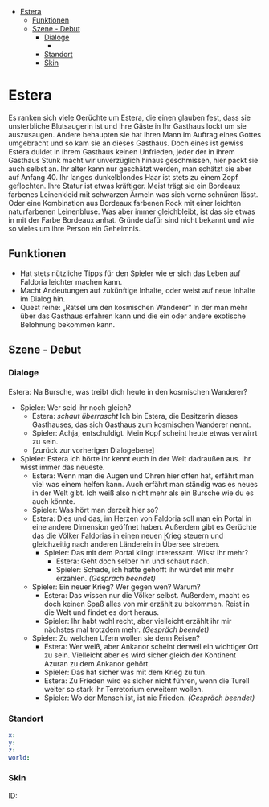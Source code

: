 - [Estera](#estera)
  - [Funktionen](#funktionen)
  - [Szene - Debut](#szene---debut)
    - [Dialoge](#dialoge)
      - [](#)
    - [Standort](#standort)
    - [Skin](#skin)

# Estera

Es ranken sich viele Gerüchte um Estera, die einen glauben fest, dass sie unsterbliche Blutsaugerin ist und ihre Gäste in Ihr Gasthaus lockt um sie auszusaugen. Andere behaupten sie hat ihren Mann im Auftrag eines Gottes umgebracht und so kam sie an dieses Gasthaus. Doch eines ist gewiss Estera duldet in ihrem Gasthaus keinen Unfrieden, jeder der in ihrem Gasthaus Stunk macht wir unverzüglich hinaus geschmissen, hier packt sie auch selbst an. Ihr alter kann nur geschätzt werden, man schätzt sie aber auf Anfang 40. Ihr langes dunkelblondes Haar ist stets zu einem Zopf geflochten. Ihre Statur ist etwas kräftiger. Meist trägt sie ein Bordeaux farbenes Leinenkleid mit schwarzen Ärmeln was sich vorne schnüren lässt. Oder eine Kombination aus Bordeaux farbenen Rock mit einer leichten naturfarbenen Leinenbluse. Was aber immer gleichbleibt, ist das sie etwas in mit der Farbe Bordeaux anhat. Gründe dafür sind nicht bekannt und wie so vieles um ihre Person ein Geheimnis.

## Funktionen

* Hat stets nützliche Tipps für den Spieler wie er sich das Leben auf Faldoria leichter machen kann.
* Macht Andeutungen auf zukünftige Inhalte, oder weist auf neue Inhalte im Dialog hin.
* Quest reihe: „Rätsel um den kosmischen Wanderer“
In der man mehr über das Gasthaus erfahren kann und die ein oder andere exotische Belohnung bekommen kann.

## Szene - Debut

### Dialoge

#### 

Estera: Na Bursche, was treibt dich heute in den kosmischen Wanderer?
  * Spieler: Wer seid ihr noch gleich?
    * Estera: *schaut überrascht* Ich bin Estera, die Besitzerin dieses Gasthauses, das sich Gasthaus zum kosmischen Wanderer nennt. 
    * Spieler: Achja, entschuldigt. Mein Kopf scheint heute etwas verwirrt zu sein. 
    * [zurück zur vorherigen Dialogebene]
  * Spieler: Estera ich hörte ihr kennt euch in der Welt dadraußen aus. Ihr wisst immer das neueste.
    * Estera: Wenn man die Augen und Ohren hier offen hat, erfährt man viel was einem helfen kann. Auch erfährt man ständig was es neues in der Welt gibt. Ich weiß also nicht mehr als ein Bursche wie du es auch könnte.
    * Spieler: Was hört man derzeit hier so?
    * Estera: Dies und das, im Herzen von Faldoria soll man ein Portal in eine andere Dimension geöffnet haben. Außerdem gibt es Gerüchte das die Völker Faldorias in einen neuen Krieg steuern und gleichzeitig nach anderen Länderein in Übersee streben.
      * Spieler: Das mit dem Portal klingt interessant. Wisst ihr mehr?
        *  Estera: Geht doch selber hin und schaut nach. 
        *  Spieler: Schade, ich hatte gehofft ihr würdet mir mehr erzählen. *(Gespräch beendet)*
     *  Spieler: Ein neuer Krieg? Wer gegen wen? Warum?
        *  Estera: Das wissen nur die Völker selbst. Außerdem, macht es doch keinen Spaß alles von mir erzählt zu bekommen. Reist in die Welt und findet es dort heraus.
        *  Spieler: Ihr habt wohl recht, aber vielleicht erzählt ihr mir nächstes mal trotzdem mehr. *(Gespräch beendet)*
     *  Spieler: Zu welchen Ufern wollen sie denn Reisen?
        *  Estera: Wer weiß, aber Ankanor scheint derweil ein wichtiger Ort zu sein. Vielleicht aber es wird sicher gleich der Kontinent Azuran zu dem Ankanor gehört.
        *  Spieler: Das hat sicher was mit dem Krieg zu tun.
        *  Estera: Zu Frieden wird es sicher nicht führen, wenn die Turell weiter so stark ihr Terretorium erweitern wollen. 
        *  Spieler: Wo der Mensch ist, ist nie Frieden. *(Gespräch beendet)*
  

### Standort
```yml
x: 
y: 
z: 
world: 
```

### Skin
ID: 